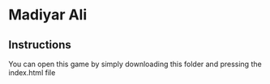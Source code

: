 # Madiyar Ali

## Instructions
You can open this game by simply downloading this folder and pressing the index.html file
